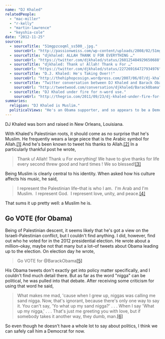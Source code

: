 ```yaml
---
name: "DJ Khaled"
relatedPeople:
  - "mac-miller"
  - "r-kelly"
  - "martin-lawrence"
  - "keyshia-cole"
date: "2012-11-25"
sources:
  - sourceTitle: "51mgpzcoqml_ss500_.jpg."
    sourceUrl: "http://passionweiss.com/wp-content/uploads/2008/02/51mgpzcoqml_ss500_.jpg"
  - sourceTitle: "djkhaled: ALLAH THANK U FOR EVERYTHING …"
    sourceUrl: "https://twitter.com/djkhaled/status/260125484929650688"
  - sourceTitle: "djkhaled: Thank u! Allah! Thank u For …"
    sourceUrl: "https://twitter.com/djkhaled/status/227269164727934976"
  - sourceTitle: "D.J. Khaled: He's Taking Over!!"
    sourceUrl: "http://thehiphopcosign.wordpress.com/2007/06/07/dj-khaled-hes-taking-over/"
  - sourceTitle: "Twitter conversation between DJ Khaled and Barack Obama."
    sourceUrl: "http://tweetwood.com/conversation/djkhaled/BarackObama"
  - sourceTitle: "DJ Khaled under fire for n-word use."
    sourceUrl: "http://thegrio.com/2011/09/23/dj-khaled-under-fire-for-n-word-use/"
summaries:
  religion: "DJ Khaled is Muslim."
  politicalViews: "He's an Obama supporter, and so appears to be a Democrat."
---
```


DJ Khaled was born and raised in New Orleans, Louisiana.

With Khaled's Palestinian roots, it should come as no surprise that he's Muslim. He frequently wears a large piece that is the Arabic symbol for Allah.<a class="source-citation" href="#http%3A%2F%2Fpassionweiss.com%2Fwp-content%2Fuploads%2F2008%2F02%2F51mgpzcoqml_ss500_.jpg" title="51mgpzcoqml_ss500_.jpg.">[1]</a> And he's been known to tweet his thanks to Allah.<a class="source-citation" href="#https%3A%2F%2Ftwitter.com%2Fdjkhaled%2Fstatus%2F260125484929650688" title="djkhaled: ALLAH THANK U FOR EVERYTHING …">[2]</a> In a particularly thankful post he wrote,

>Thank u! Allah! Thank u For everything! We have to give thanks for life every second threw good and hard times ! We so blessed!<a class="source-citation" href="#https%3A%2F%2Ftwitter.com%2Fdjkhaled%2Fstatus%2F227269164727934976" title="djkhaled: Thank u! Allah! Thank u For …">[3]</a>

Being Muslim is clearly central to his identity. When asked how his culture affects his music, he said,

>I represent the Palestinian life–that is who I am.  I'm Arab and I'm Muslim.  I represent God.  I represent love, unity, and peace.<a class="source-citation" href="#http%3A%2F%2Fthehiphopcosign.wordpress.com%2F2007%2F06%2F07%2Fdj-khaled-hes-taking-over%2F" title="D.J. Khaled: He&apos;s Taking Over!!">[4]</a>

That sums it up pretty well: a Muslim he is.


## Go VOTE (for Obama)

Being of Palestinian descent, it seems likely that he's got a view on the Israeli-Palestinian conflict, but I couldn't find anything. I did, however, find out who he voted for in the 2012 presidential election. He wrote about a million–okay, maybe not that many but a lot–of tweets about Obama leading up to the election. On election day he wrote,

>Go VOTE for @BarackObama<a class="source-citation" href="#http%3A%2F%2Ftweetwood.com%2Fconversation%2Fdjkhaled%2FBarackObama" title="Twitter conversation between DJ Khaled and Barack Obama.">[5]</a>

His Obama tweets don't exactly get into policy matter specifically, and I couldn't find much detail there. But as far as the word "nigga" can be political, he was pulled into that debate. After receiving some criticism for using that word he said,

>What makes me mad, 'cause when I grew up, niggas was calling me sand nigga. Now, that's ignorant, because there's only one way to say it. You can't say, 'Yo what up my sand nigga?' . . . When I say 'What up my nigga,' . . . That's just me greeting you with love, but if somebody takes it another way, they dumb, man.<a class="source-citation" href="#http%3A%2F%2Fthegrio.com%2F2011%2F09%2F23%2Fdj-khaled-under-fire-for-n-word-use%2F" title="DJ Khaled under fire for n-word use.">[6]</a>

So even though he doesn't have a whole lot to say about politics, I think we can safely call him a Democrat for now.